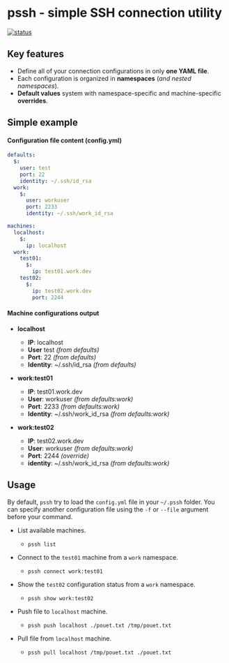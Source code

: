 pssh - simple SSH connection utility
====================================

[![status](https://travis-ci.org/Srynetix/pssh-rs.svg?branch=master)](https://github.com/Srynetix/pssh-rs)

## Key features

- Define all of your connection configurations in only **one YAML file**.
- Each configuration is organized in **namespaces** (*and nested namespaces*).
- **Default values** system with namespace-specific and machine-specific **overrides**.

## Simple example

#### Configuration file content (config.yml)
```yaml
defaults:
  $:
    user: test
    port: 22
    identity: ~/.ssh/id_rsa
  work:
    $:
      user: workuser
      port: 2233
      identity: ~/.ssh/work_id_rsa

machines:
  localhost:
    $:
      ip: localhost
  work:
    test01:
      $:
        ip: test01.work.dev
    test02:
      $:
        ip: test02.work.dev
        port: 2244
```

#### Machine configurations output

- **localhost**
    - **IP**: localhost
    - **User** test *(from defaults)*
    - **Port**: 22 *(from defaults)*
    - **Identity**: ~/.ssh/id_rsa *(from defaults)*


- **work:test01**
    - **IP**: test01.work.dev
    - **User**: workuser *(from defaults:work)*
    - **Port**: 2233 *(from defaults:work)*
    - **Identity**: ~/.ssh/work\_id\_rsa *(from defaults:work)*


- **work:test02**
    - **IP**: test02.work.dev
    - **User**: workuser *(from defaults:work)*
    - **Port**: 2244 *(override)*
    - **identity**: ~/.ssh/work\_id\_rsa *(from defaults:work)*

## Usage

By default, `pssh` try to load the `config.yml` file in your `~/.pssh` folder. You can specify another configuration file using the `-f` or `--file` argument before your command.

- List available machines.
    - ```pssh list```


- Connect to the `test01` machine from a `work` namespace.
    - ```pssh connect work:test01```


- Show the `test02` configuration status from a `work` namespace.
    - ```pssh show work:test02```


- Push file to `localhost` machine.
    - ```pssh push localhost ./pouet.txt /tmp/pouet.txt```


- Pull file from `localhost` machine.
    - ```pssh pull localhost /tmp/pouet.txt ./pouet.txt```

